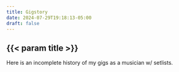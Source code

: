 ```yaml
---
title: Gigstory
date: 2024-07-29T19:18:13-05:00
draft: false
---
```


<div class="construction"></div>

## {{< param title >}}

Here is an incomplete history of my gigs as a musician w/ setlists.
